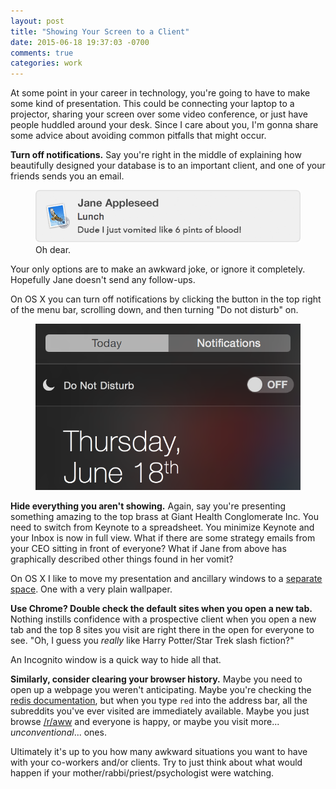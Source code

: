 ```yaml
---
layout: post
title: "Showing Your Screen to a Client"
date: 2015-06-18 19:37:03 -0700
comments: true
categories: work
---
```


At some point in your career in technology, you're going to have to make some kind of presentation. This could be connecting your laptop to a projector, sharing your screen over some video conference, or just have people huddled around your desk. Since I care about you, I'm gonna share some advice about avoiding common pitfalls that might occur.

**Turn off notifications.** Say you're right in the middle of explaining how beautifully designed your database is to an important client, and one of your friends sends you an email.

<figure class="center">
    <img alt="oh dear" src="/images/assets/vomit.png" />
    <figcaption>Oh dear.</figcaption>
</figure>

Your only options are to make an awkward joke, or ignore it completely. Hopefully Jane doesn't send any follow-ups.

On OS X you can turn off notifications by clicking the button in the top right of the menu bar, scrolling down, and then turning "Do not disturb" on.

<figure class="center">
    <img alt="do not disturb" src="/images/assets/donotdisturb.png">
</figure>

**Hide everything you aren't showing.** Again, say you're presenting something amazing to the top brass at Giant Health Conglomerate Inc. You need to switch from Keynote to a spreadsheet. You minimize Keynote and your Inbox is now in full view. What if there are some strategy emails from your CEO sitting in front of everyone? What if Jane from above has graphically described other things found in her vomit?

On OS X I like to move my presentation and ancillary windows to a [separate space](https://support.apple.com/kb/PH18757?locale=en_US). One with a very plain wallpaper.

**Use Chrome? Double check the default sites when you open a new tab.** Nothing instills confidence with a prospective client when you open a new tab and the top 8 sites you visit are right there in the open for everyone to see. "Oh, I guess you *really* like Harry Potter/Star Trek slash fiction?"

An Incognito window is a quick way to hide all that.

**Similarly, consider clearing your browser history.** Maybe you need to open up a webpage you weren't anticipating. Maybe you're checking the [redis documentation](http://redis.io/documentation), but when you type `red` into the address bar, all the subreddits you've ever visited are immediately available. Maybe you just browse [/r/aww](http://www.reddit.com/r/aww) and everyone is happy, or maybe you visit more... *unconventional*... ones.

Ultimately it's up to you how many awkward situations you want to have with your co-workers and/or clients. Try to just think about what would happen if your mother/rabbi/priest/psychologist were watching.
